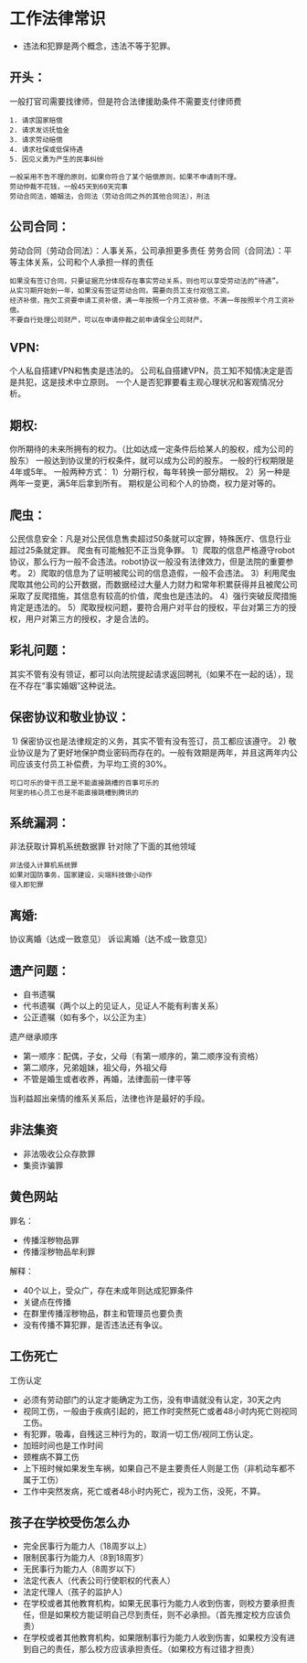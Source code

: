 # 工作法律常识

- 违法和犯罪是两个概念，违法不等于犯罪。

## 开头：
一般打官司需要找律师，但是符合法律援助条件不需要支付律师费

 	1. 请求国家赔偿
 	2. 请求发访抚恤金
 	3. 请求劳动赔偿
 	4. 请求社保或低保待遇
 	5. 因见义勇为产生的民事纠纷

```
一般采用不告不理的原则，如果你符合了某个赔偿原则，如果不申请则不理。
劳动仲裁不花钱，一般45天到60天完事
劳动合同法，婚姻法，合同法（劳动合同之外的其他合同法），刑法
```

## 公司合同：
劳动合同（劳动合同法）：人事关系，公司承担更多责任
劳务合同（合同法）：平等主体关系，公司和个人承担一样的责任

```
如果没有签订合同，只要证据充分体现存在事实劳动关系，则也可以享受劳动法的“待遇”。
从实习期开始到一年，如果没有签证劳动合同，需要向员工支付双倍工资。
经济补偿，拖欠工资要申请工资补偿，满一年按照一个月工资补偿，不满一年按照半个月工资补偿。
不要自行处理公司财产，可以在申请仲裁之前申请保全公司财产。
```

## VPN:
个人私自搭建VPN和售卖是违法的。
公司私自搭建VPN，员工知不知情决定是否是共犯，这是技术中立原则。
一个人是否犯罪要看主观心理状况和客观情况分析。

## 期权:

你所期待的未来所拥有的权力。（比如达成一定条件后给某人的股权，成为公司的股东）
一般达到协议里的行权条件，就可以成为公司的股东。
一般的行权期限是4年或5年。
一般两种方式：
	1）分期行权，每年转换一部分期权。
	2）另一种是两年一变更，满5年后拿到所有。
期权是公司和个人的协商，权力是对等的。
	

## 爬虫：

公民信息安全：凡是对公民信息售卖超过50条就可以定罪，特殊医疗、信息行业超过25条就定罪。
爬虫有可能触犯不正当竞争罪。
	1）爬取的信息严格遵守robot协议，那么行为一般不会违法。robot协议一般没有法律效力，但是法院的重要参考。
	2）爬取的信息为了证明被爬公司的信息造假，一般不会违法。
	3）利用爬虫爬取其他公司的公开数据，而数据经过大量人力财力和常年积累获得并且被爬公司采取了反爬措施，其信息有较高的价值，爬虫也是违法的。
	4）强行突破反爬措施肯定是违法的。
	5）爬取授权问题，要符合用户对平台的授权，平台对第三方的授权，用户对第三方的授权，才是合法的。
	

## 彩礼问题：
其实不管有没有领证，都可以向法院提起请求返回聘礼（如果不在一起的话），现在不存在“事实婚姻”这种说法。
	
## 保密协议和敬业协议：
​	1) 保密协议也是法律规定的义务，其实不管有没有签订，员工都应该遵守。
​	2) 敬业协议是为了更好地保护商业密码而存在的。一般有效期是两年，并且这两年内公司应该支付员工补偿费，为平均工资的30%。

```
可口可乐的骨干员工是不能直接跳槽的百事可乐的
阿里的核心员工也是不能直接跳槽到腾讯的
```

## 系统漏洞：

非法获取计算机系统数据罪
针对除了下面的其他领域

	非法侵入计算机系统罪
	如果对国防事务，国家建设，尖端科技做小动作
	侵入即犯罪

## 离婚:

协议离婚（达成一致意见）
诉讼离婚（达不成一致意见）

## 遗产问题：

- 自书遗嘱
- 代书遗嘱（两个以上的见证人，见证人不能有利害关系）
- 公正遗嘱（如有多个，以公正为主）

遗产继承顺序

- 第一顺序：配偶，子女，父母（有第一顺序的，第二顺序没有资格）
- 第二顺序，兄弟姐妹，祖父母，外祖父母
- 不管是婚生或者收养，再婚，法律面前一律平等

当利益超出亲情的维系关系后，法律也许是最好的手段。

## 非法集资

- 非法吸收公众存款罪
- 集资诈骗罪

## 黄色网站

罪名：

- 传播淫秽物品罪
- 传播淫秽物品牟利罪

解释：

- 40个以上，受众广，存在未成年则达成犯罪条件
- 关键点在传播
- 在群里传播淫秽物品，群主和管理员也要负责
- 没有传播不算犯罪，是否违法还有争议。

## 工伤死亡

工伤认定

- 必须有劳动部门的认定才能确定为工伤，没有申请就没有认定，30天之内
- 视同工伤，一般由于疾病引起的，把工作时突然死亡或者48小时内死亡则视同工伤。
- 有犯罪，吸毒，自残这三种行为的，取消一切工伤/视同工伤认定。
- 加班时间也是工作时间
- 颈椎病不算工伤
- 上下班时候如果发生车祸，如果自己不是主要责任人则是工伤（非机动车都不属于工伤）
- 工作中突然发病，死亡或者48小时内死亡，视为工伤，没死，不算。

## 孩子在学校受伤怎么办

- 完全民事行为能力人（18周岁以上）
- 限制民事行为能力人（8到18周岁）
- 无民事行为能力人（8周岁以下）
- 法定代表人（代表公司行使职权的代表人）
- 法定代理人（孩子的监护人）
- 在学校或者其他教育机构，如果无民事行为能力人收到伤害，则校方要承担责任，但是如果校方能证明自己尽到责任，则不必承担。（首先推定校方应该负责）
- 在学校或者其他教育机构，如果限制事行为能力人收到伤害，如果校方没有进到自己的责任，那么校方应该承担责任。（如果校方有过错才担责）